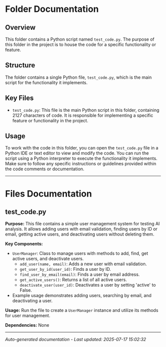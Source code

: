 # Folder Documentation

## Overview
This folder contains a Python script named `test_code.py`. The purpose of this folder in the project is to house the code for a specific functionality or feature.

## Structure
The folder contains a single Python file, `test_code.py`, which is the main script for the functionality it implements.

## Key Files
- `test_code.py`: This file is the main Python script in this folder, containing 2127 characters of code. It is responsible for implementing a specific feature or functionality in the project.

## Usage
To work with the code in this folder, you can open the `test_code.py` file in a Python IDE or text editor to view and modify the code. You can run the script using a Python interpreter to execute the functionality it implements. Make sure to follow any specific instructions or guidelines provided within the code comments or documentation.

---

# Files Documentation

## test_code.py

**Purpose:** This file contains a simple user management system for testing AI analysis. It allows adding users with email validation, finding users by ID or email, getting active users, and deactivating users without deleting them.

**Key Components:**
- `UserManager`: Class to manage users with methods to add, find, get active users, and deactivate users.
  - `add_user(name, email)`: Adds a new user with email validation.
  - `get_user_by_id(user_id)`: Finds a user by ID.
  - `find_user_by_email(email)`: Finds a user by email address.
  - `get_active_users()`: Returns a list of all active users.
  - `deactivate_user(user_id)`: Deactivates a user by setting 'active' to False.
- Example usage demonstrates adding users, searching by email, and deactivating a user.

**Usage:** Run the file to create a `UserManager` instance and utilize its methods for user management.

**Dependencies:** None

---
*Auto-generated documentation - Last updated: 2025-07-17 15:02:32*

